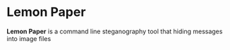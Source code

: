 # Lemon Paper
**Lemon Paper** is a command line steganography tool that hiding messages into image files
